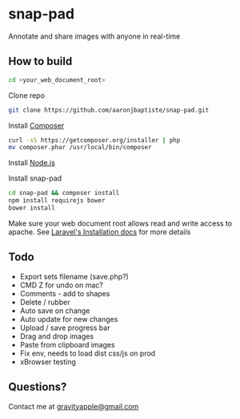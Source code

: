 snap-pad
========

Annotate and share images with anyone in real-time

How to build
------------

```bash
cd <your_web_document_root>
```

Clone repo

```bash
git clone https://github.com/aaronjbaptiste/snap-pad.git
```
Install [Composer](http://getcomposer.org/doc/00-intro.md)

```bash
curl -sS https://getcomposer.org/installer | php
mv composer.phar /usr/local/bin/composer
```

Install [Node.js](http://nodejs.org/)

Install snap-pad

```bash
cd snap-pad && composer install
npm install requirejs bower
bower install
```

Make sure your web document root allows read and write access to apache. See [Laravel's Installation docs](http://laravel.com/docs/installation) for more details

Todo
-----

* Export sets filename (save.php?)
* CMD Z for undo on mac?
* Comments - add to shapes
* Delete / rubber
* Auto save on change
* Auto update for new changes
* Upload / save progress bar
* Drag and drop images
* Paste from clipboard images
* Fix env, needs to load dist css/js on prod
* xBrowser testing

Questions?
----------

Contact me at gravityapple@gmail.com


